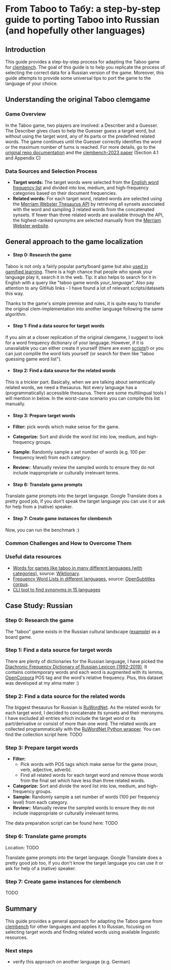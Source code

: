 # From Taboo to Табу: a step-by-step guide to porting Taboo into Russian (and hopefully other languages)

## Introduction
This guide provides a step-by-step process for adapting the Taboo game for [clembench](https://github.com/clp-research/clembench).
The goal of this guide is to help you replicate the process of selecting the correct data for a Russian version
of the game. Moreover, this guide attempts to provide some universal tips to port the game to the language of your choice.

## Understanding the original Taboo clemgame

### Game Overview
In the Taboo game, two players are involved: a Describer and a Guesser. 
The Describer gives clues to help the Guesser guess a target word,
but without using the target word, any of its parts or the predefined related words.
The game continues until the Guesser correctly identifies the word or the maximum number of turns is reached.
For more details, go to the [original repo documentation](https://github.com/clp-research/clembench/blob/main/docs/taboo.md) and 
the [clembench-2023 paper](https://aclanthology.org/2023.emnlp-main.689.pdf) (Section 4.1 and Appendix C)

### Data Sources and Selection Process
- **Target words:** The target words were selected from the [English word frequency list](https://www.kaggle.com/datasets/rtatman/english-word-frequency) and
divided into low, medium, and high-frequency categories based on their document frequencies.
- **Related words:** For each target word, related words are selected using the [Merriam Webster Thesaurus API](https://dictionaryapi.com/) by retrieving all synsets associated with the word
and sampling 3 related words from the concatenated synsets. If fewer than three related words are available through the API, the highest-ranked synonyms are selected manually from the [Merriam Webster website](https://www.merriam-webster.com/thesaurus).

## General approach to the game localization

- #### Step 0: Research the game
Taboo is not only a fairly popular party/board game but also [used in gamified learning](https://www.scienceforeveryone.me/post/vocabulary-review-ideas-teaching-with-taboo). 
There is a high chance that people who speak your language play it, search it in the web.
Tip: it also helps to search for it in English with a query like "taboo game words *your_language*". Also pay attention to any GitHub links - I have found a lot of relevant scripts/datasets this way.

Thanks to the game's simple premise and rules, it is quite easy to transfer the original clem-implementation into another language following the same algorithm.


- #### Step 1: Find a data source for target words
If you aim at a closer replication of the original clemgame, I suggest to look for a word frequency dictionary of your language. 
However, if it is unavailable you can either create it yourself (there are even [scripts](https://github.com/hermitdave/FrequencyWords/)!) 
or you can just complile the word lists yourself (or search for them like "taboo guessing game word list").

- #### Step 2: Find a data source for the related words
This is a trickier part. Basically, when we are talking about semantically related words, we need a thesaurus. Not every language 
has a (programmatically) accessible thesaurus. There are some multilingual tools I will mention in below.
In the worst-case scenario you can compile this list manually. 

- #### Step 3: Prepare target words
- **Filter:** pick words which make sense for the game.
- **Categorize:** Sort and divide the word list into low, medium, and high-frequency groups.
- **Sample:** Randomly sample a set number of words (e.g. 100 per frequency level) from each category.
- **Review:**: Manually review the sampled words to ensure they do not include inappropriate or culturally irrelevant terms.

- #### Step 6: Translate game prompts
Translate game prompts into the target language. 
Google Translate does a pretty good job, if you don't speak the target language you can use it or ask for help from a (native) speaker.

- #### Step 7: Create game instances for clembench

Now, you can run the benchmark :)

### Common Challenges and How to Overcome Them


### Useful data resources
- [Words for games like taboo in many different languages (with categories)](https://github.com/peterolson/multilingualWords), source: [Wiktionary](https://www.wiktionary.org/).
- [Frequency Word Lists in different languages](https://invokeit.wordpress.com/frequency-word-lists/), source: [OpenSubtitles corpus](opensubtitles.org).
- [CLI tool to find synonyms in 15 languages](https://github.com/smallwat3r/synonym)

## Case Study: Russian

### Step 0: Research the game
The "taboo" game exists in the Russian cultural landscape ([example](https://www.mosigra.ru/taboo/rules/?ysclid=m0jql7ud6m857046063)) as a board game. 

### Step 1: Find a data source for target words
There are plenty of dictionaries for the Russian language, I have picked the [Diachronic Frequency Dictionary of Russian Lexicon (1992-2019)](https://kpfu.ru/philology-culture/struktura-instituta/nauchno-obrazovatelnye-centry-noc/noc-po-lingvistike-im-ia-boduena-de-kurtene/nil-39kvantitativnaya-lingvistika39/diahronicheskij-slovar.html). 
It contains contemporary words and each word is augmented with its lemma, [OpenCorpora](https://opencorpora.org/) POS tag and the word's relative frequency. 
Plus, this dataset was developed at my alma mater :)

### Step 2: Find a data source for the related words
The biggest thesaurus for Russian is [RuWordNet](https://www.ruwordnet.ru/ru). 
As the related words for each target word, I decided to concatenate its synsets and their meronyms. I have excluded all entries 
which include the target word or its part/derivative or consist of more than one word. The related words are collected programmatically 
with the [RuWordNet Python wrapper]((https://github.com/avidale/python-ruwordnet)). You can find the collection script here: TODO

### Step 3: Prepare target words
- **Filter:**
  - Pick words with POS tags which make sense for the game (noun, verb, adjective, adverb).
  - Find all related words for each target word and remove those words from the final set which have less than three related words.
- **Categorize:** Sort and divide the word list into low, medium, and high-frequency groups.
- **Sample:** Randomly sample a set number of words (100 per frequency level) from each category.
- **Review:**: Manually review the sampled words to ensure they do not include inappropriate or culturally irrelevant terms.

The data preparation script can be found here: TODO

### Step 6: Translate game prompts

Location: TODO

Translate game prompts into the target language. 
Google Translate does a pretty good job too, if you don't know the target language you can use it or ask for help of a (native) speaker.

### Step 7: Create game instances for clembench

TODO

## Summary
This guide provides a general approach for adapting the Taboo game from [clembench](https://github.com/clp-research/clembench) for other languages 
and applies it to Russian, focusing on selecting target words and finding related words using available linguistic resources.

### Next steps
- verify this approach on another language (e.g. German)


